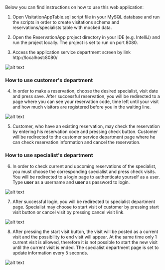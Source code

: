 Below you can find instructions on how to use this web application:

1. Open VisitationAppTable.sql script file in your MySQL database and run the scripts in order to create visitations schema and 
reservations/specialists table with mocked data.

2. Open the ReservationApp project directory in your IDE (e.g. IntelliJ) and run the project locally. The project is set to run on port 8080.

3. Access the application service department screen by link http://localhost:8080/

![alt text](https://ibb.co/PhLRvHR)

<h3>How to use customer's department</h3>

4. In order to make a reservation, choose the desired specialist, visit date and press save. After successful reservation, you will be
redirected to a page where you can see your reservation code, time left until your visit and how much visitors are registered before you in the waiting line.

![alt text](https://ibb.co/WzvdXxY)

5. Customer, who have an existing reservation, may check the reservation by entering his reservation code
and pressing check button. Customer will be redirected to the customer service department page where he can check reservation information and cancel the reservation.

<h3>How to use specialist's department</h3>

6. In order to check current and upcoming reservations of the specialist, you must choose the corresponding specialist and press
check visits. You will be redirected to a login page to authenticate yourself as a user. Type <b>user</b> as a username and <b>user</b> as password
to login.

![alt text](https://ibb.co/3Wp685V)

7. After successful login, you will be redirected to specialist department page. Specialist may choose to start visit of customer by pressing start visit button
or cancel visit by pressing cancel visit link.

![alt text](https://ibb.co/njHKkcR)

8. After pressing the start visit button, the visit will be posted as a current visit and the possibility to end visit will appear. At the same time only 1 current visit is allowed,
therefore it is not possible to start the new visit until the current visit is ended. The specialist department page is set to update information every 5 seconds.

![alt text](https://ibb.co/wM9S5Nv)

